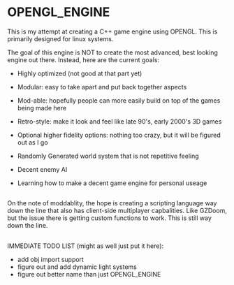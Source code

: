# OPENGL_ENGINE
This is my attempt at creating a C++ game engine using OPENGL. This is primarily designed for linux systems. 

The goal of this engine is NOT to create the most advanced, best looking engine out there. Instead, here are the current goals:

- Highly optimized (not good at that part yet)
- Modular: easy to take apart and put back together aspects
- Mod-able: hopefully people can more easily build on top of the games being made here
- Retro-style: make it look and feel like late 90's, early 2000's 3D games
- Optional higher fidelity options: nothing too crazy, but it will be figured out as I go
- Randomly Generated world system that is not repetitive feeling
- Decent enemy AI

- Learning how to make a decent game engine for personal useage

##

On the note of moddablity, the hope is creating a scripting language way down the line that also has client-side multiplayer capbalities.
Like GZDoom, but the issue there is getting custom functions to work. This is still way down the line.

##

IMMEDIATE TODO LIST (might as well just put it here):
- add obj import support
- figure out and add dynamic light systems
- figure out better name than just OPENGL_ENGINE


